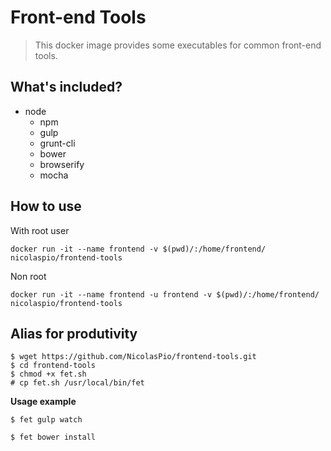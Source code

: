 # Front-end Tools

> This docker image provides some executables for common front-end tools.

## What's included?

- node
    - npm
    - gulp
    - grunt-cli
    - bower
    - browserify
    - mocha

## How to use

With root user

`docker run -it --name frontend -v $(pwd)/:/home/frontend/ nicolaspio/frontend-tools`

Non root

`docker run -it --name frontend -u frontend -v $(pwd)/:/home/frontend/ nicolaspio/frontend-tools`

## Alias for produtivity

```
$ wget https://github.com/NicolasPio/frontend-tools.git
$ cd frontend-tools
$ chmod +x fet.sh
# cp fet.sh /usr/local/bin/fet
```

__Usage example__

`$ fet gulp watch`

`$ fet bower install`
